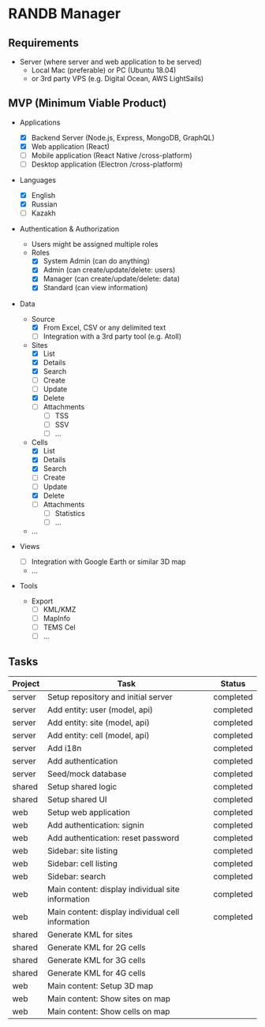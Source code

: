 # RANDB Manager

## Requirements

- Server (where server and web application to be served)
  - Local Mac (preferable) or PC (Ubuntu 18.04)
  - or 3rd party VPS (e.g. Digital Ocean, AWS LightSails)

## MVP (Minimum Viable Product)

- Applications

  - [x] Backend Server (Node.js, Express, MongoDB, GraphQL)
  - [x] Web application (React)
  - [ ] Mobile application (React Native /cross-platform)
  - [ ] Desktop application (Electron /cross-platform)

- Languages
  - [x] English
  - [x] Russian
  - [ ] Kazakh
- Authentication & Authorization
  - Users might be assigned multiple roles
  - Roles
    - [x] System Admin (can do anything)
    - [x] Admin (can create/update/delete: users)
    - [x] Manager (can create/update/delete: data)
    - [x] Standard (can view information)
- Data
  - Source
    - [x] From Excel, CSV or any delimited text
    - [ ] Integration with a 3rd party tool (e.g. Atoll)
  - Sites
    - [x] List
    - [x] Details
    - [x] Search
    - [ ] Create
    - [ ] Update
    - [x] Delete
    - [ ] Attachments
      - [ ] TSS
      - [ ] SSV
      - [ ] ...
  - Cells
    - [x] List
    - [x] Details
    - [x] Search
    - [ ] Create
    - [ ] Update
    - [x] Delete
    - [ ] Attachments
      - [ ] Statistics
      - [ ] ...
  - ...
- Views
  - [ ] Integration with Google Earth or similar 3D map
  - ...
- Tools
  - Export
    - [ ] KML/KMZ
    - [ ] MapInfo
    - [ ] TEMS Cel
    - [ ] ...

## Tasks

| Project | Task                                              | Status    |
| ------- | ------------------------------------------------- | --------- |
| server  | Setup repository and initial server               | completed |
| server  | Add entity: user (model, api)                     | completed |
| server  | Add entity: site (model, api)                     | completed |
| server  | Add entity: cell (model, api)                     | completed |
| server  | Add i18n                                          | completed |
| server  | Add authentication                                | completed |
| server  | Seed/mock database                                | completed |
| shared  | Setup shared logic                                | completed |
| shared  | Setup shared UI                                   | completed |
| web     | Setup web application                             | completed |
| web     | Add authentication: signin                        | completed |
| web     | Add authentication: reset password                | completed |
| web     | Sidebar: site listing                             | completed |
| web     | Sidebar: cell listing                             | completed |
| web     | Sidebar: search                                   | completed |
| web     | Main content: display individual site information | completed |
| web     | Main content: display individual cell information | completed |
| shared  | Generate KML for sites                            |           |
| shared  | Generate KML for 2G cells                         |           |
| shared  | Generate KML for 3G cells                         |           |
| shared  | Generate KML for 4G cells                         |           |
| web     | Main content: Setup 3D map                        |           |
| web     | Main content: Show sites on map                   |           |
| web     | Main content: Show cells on map                   |           |
